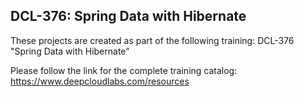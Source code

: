 ## DCL-376: Spring Data with Hibernate
These projects are created as part of the following training:
DCL-376 "Spring Data with Hibernate"

Please follow the link for the complete training catalog:
 https://www.deepcloudlabs.com/resources
